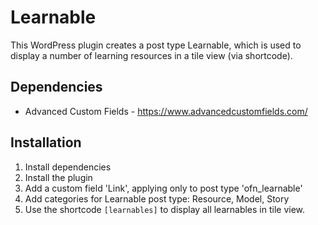 # Learnable

This WordPress plugin creates a post type Learnable, which is used to display a number of
learning resources in a tile view (via shortcode).


## Dependencies

- Advanced Custom Fields - https://www.advancedcustomfields.com/


## Installation

1. Install dependencies
2. Install the plugin
3. Add a custom field 'Link', applying only to post type 'ofn_learnable'
4. Add categories for Learnable post type: Resource, Model, Story
5. Use the shortcode `[learnables]` to display all learnables in tile view.
